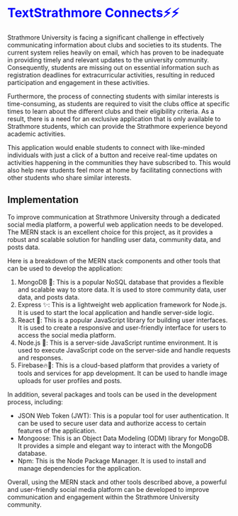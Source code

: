 <h1> <span style="color:blue">TextStrathmore Connects⚡⚡ </span></h1>

Strathmore University is facing a significant challenge in effectively communicating information about clubs and societies to its students. The current system relies heavily on email, which has proven to be inadequate in providing timely and relevant updates to the university community. Consequently, students are missing out on essential information such as registration deadlines for extracurricular activities, resulting in reduced participation and engagement in these activities.

Furthermore, the process of connecting students with similar interests is time-consuming, as students are required to visit the clubs office at specific times to learn about the different clubs and their eligibility criteria. As a result, there is a need for an exclusive application that is only available to Strathmore students, which can provide the Strathmore experience beyond academic activities.

This application would enable students to connect with like-minded individuals with just a click of a button and receive real-time updates on activities happening in the communities they have subscribed to. This would also help new students feel more at home by facilitating connections with other students who share similar interests.


<h2 >Implementation</h2>

<p>
To improve communication at Strathmore University through a dedicated social media platform, a powerful web application needs to be developed. The MERN stack is an excellent choice for this project, as it provides a robust and scalable solution for handling user data, community data, and posts data.
</p>
<p>
Here is a breakdown of the MERN stack components and other tools that can be used to develop the application:
    <ol>
<li>MongoDB 🍃: This is a popular NoSQL database that provides a flexible and scalable way to store data. It is used to store community data, user data, and posts data.</li>
<li>Express ✨: This is a lightweight web application framework for Node.js. It is used to start the local application and handle server-side logic.</li>
<li>React 🔵: This is a popular JavaScript library for building user interfaces. It is used to create a responsive and user-friendly interface for users to access the social media platform.</li>
<li>Node.js 🌳: This is a server-side JavaScript runtime environment. It is used to execute JavaScript code on the server-side and handle requests and responses.</li>
<li>Firebase🔥🚒: This is a cloud-based platform that provides a variety of tools and services for app development. It can be used to handle image uploads for user profiles and posts.</li>
        </ol>
    </p>
<p>
In addition, several packages and tools can be used in the development process, including:
    <ul>
<li>JSON Web Token (JWT): This is a popular tool for user authentication. It can be used to secure user data and authorize access to certain features of the application.</li>
<li>
Mongoose: This is an Object Data Modeling (ODM) library for MongoDB. It provides a simple and elegant way to interact with the MongoDB database.</li>
<li>
Npm: This is the Node Package Manager. It is used to install and manage dependencies for the application.
    </li>
        </ul>
Overall, using the MERN stack and other tools described above, a powerful and user-friendly social media platform can be developed to improve communication and engagement within the Strathmore University community.
</p>



